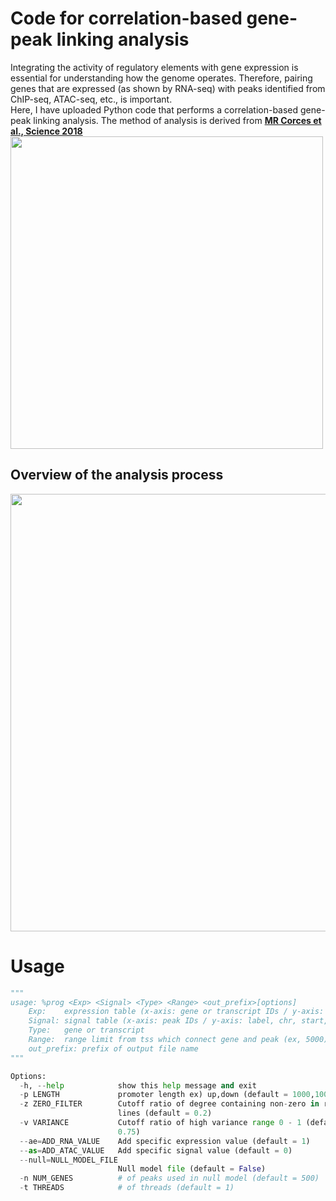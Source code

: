 # Code for correlation-based gene-peak linking analysis
Integrating the activity of regulatory elements with gene expression is essential for understanding how the genome operates. Therefore, pairing genes that are expressed (as shown by RNA-seq) with peaks identified from ChIP-seq, ATAC-seq, etc., is important.<br>
Here, I have uploaded Python code that performs a correlation-based gene-peak linking analysis. The method of analysis is derived from [**MR Corces et al., Science 2018**](https://www.science.org/doi/10.1126/science.aav1898)<br>
<img src="https://github.com/keun-hong/gene-peak-linking/assets/43947916/a4b27b93-d2fd-44cd-afdd-b1cc9d898b13" width="500"><be>

## Overview of the analysis process
<img src="https://github.com/keun-hong/gene-peak-linking/assets/43947916/2ab19b00-afc9-4f5d-8d22-9bac87c867f1" width="700"><br>

# Usage
```python
"""
usage: %prog <Exp> <Signal> <Type> <Range> <out_prefix>[options]
	Exp:    expression table (x-axis: gene or transcript IDs / y-axis: sample IDs)
	Signal: signal table (x-axis: peak IDs / y-axis: label, chr, start, end and sample IDs)
	Type:   gene or transcript
	Range:  range limit from tss which connect gene and peak (ex, 5000)
	out_prefix: prefix of output file name
"""

Options:
  -h, --help            show this help message and exit
  -p LENGTH             promoter length ex) up,down (default = 1000,100)
  -z ZERO_FILTER        Cutoff ratio of degree containing non-zero in row
                        lines (default = 0.2)
  -v VARIANCE           Cutoff ratio of high variance range 0 - 1 (default =
                        0.75)
  --ae=ADD_RNA_VALUE    Add specific expression value (default = 1)
  --as=ADD_ATAC_VALUE   Add specific signal value (default = 0)
  --null=NULL_MODEL_FILE
                        Null model file (default = False)
  -n NUM_GENES          # of peaks used in null model (default = 500)
  -t THREADS            # of threads (default = 1)
```


